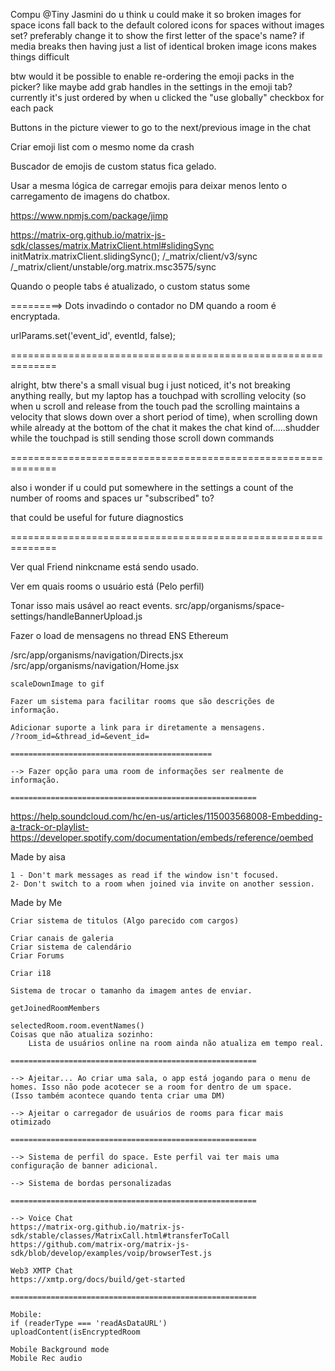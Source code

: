 Compu
@Tiny Jasmini do u think u could make it so broken images for space icons fall back to the default colored icons for spaces without images set? preferably change it to show the first letter of the space's name?
if media breaks then having just a list of identical broken image icons makes things difficult

btw would it be possible to enable re-ordering the emoji packs in the picker?
like maybe add grab handles in the settings in the emoji tab?
currently it's just ordered by when u clicked the "use globally" checkbox for each pack

Buttons in the picture viewer to go to the next/previous image in the chat

Criar emoji list com o mesmo nome da crash

Buscador de emojis de custom status fica gelado.

Usar a mesma lógica de carregar emojis para deixar menos lento o carregamento de imagens do chatbox.

https://www.npmjs.com/package/jimp

https://matrix-org.github.io/matrix-js-sdk/classes/matrix.MatrixClient.html#slidingSync
initMatrix.matrixClient.slidingSync();
/\_matrix/client/v3/sync
/\_matrix/client/unstable/org.matrix.msc3575/sync

Quando o people tabs é atualizado, o custom status some

=========> Dots invadindo o contador no DM quando a room é encryptada.

urlParams.set('event_id', eventId, false);

==============================================================

alright, btw there's a small visual bug i just noticed, it's not breaking anything really, but my laptop has a touchpad with scrolling velocity (so when u scroll and release from the touch pad the scrolling maintains a velocity that slows down over a short period of time), when scrolling down while already at the bottom of the chat it makes the chat kind of.....shudder while the touchpad is still sending those scroll down commands

==============================================================

also i wonder if u could put somewhere in the settings a count of the number of rooms and spaces ur "subscribed" to?

that could be useful for future diagnostics

==============================================================

Ver qual Friend ninkcname está sendo usado.

Ver em quais rooms o usuário está (Pelo perfil)

Tonar isso mais usável ao react events.
src/app/organisms/space-settings/handleBannerUpload.js

Fazer o load de mensagens no thread
ENS Ethereum

/src/app/organisms/navigation/Directs.jsx
/src/app/organisms/navigation/Home.jsx

    scaleDownImage to gif

    Fazer um sistema para facilitar rooms que são descrições de informação.

    Adicionar suporte a link para ir diretamente a mensagens.
    /?room_id=&thread_id=&event_id=

    =============================================

    --> Fazer opção para uma room de informações ser realmente de informação.

    =======================================================

https://help.soundcloud.com/hc/en-us/articles/115003568008-Embedding-a-track-or-playlist-
https://developer.spotify.com/documentation/embeds/reference/oembed

Made by aisa

    1 - Don't mark messages as read if the window isn't focused.
    2- Don't switch to a room when joined via invite on another session.

Made by Me

    Criar sistema de titulos (Algo parecido com cargos)

    Criar canais de galeria
    Criar sistema de calendário
    Criar Forums

    Criar i18

    Sistema de trocar o tamanho da imagem antes de enviar.

    getJoinedRoomMembers

    selectedRoom.room.eventNames()
    Coisas que não atualiza sozinho:
        Lista de usuários online na room ainda não atualiza em tempo real.

    =======================================================

    --> Ajeitar... Ao criar uma sala, o app está jogando para o menu de homes. Isso não pode acotecer se a room for dentro de um space.
    (Isso também acontece quando tenta criar uma DM)

    --> Ajeitar o carregador de usuários de rooms para ficar mais otimizado

    =======================================================

    --> Sistema de perfil do space. Este perfil vai ter mais uma configuração de banner adicional.

    --> Sistema de bordas personalizadas

    =======================================================

    --> Voice Chat
    https://matrix-org.github.io/matrix-js-sdk/stable/classes/MatrixCall.html#transferToCall
    https://github.com/matrix-org/matrix-js-sdk/blob/develop/examples/voip/browserTest.js

    Web3 XMTP Chat
    https://xmtp.org/docs/build/get-started

    =======================================================

    Mobile:
    if (readerType === 'readAsDataURL')
    uploadContent(isEncryptedRoom

    Mobile Background mode
    Mobile Rec audio
